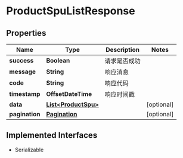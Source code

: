 

# ProductSpuListResponse


## Properties

| Name | Type | Description | Notes |
|------------ | ------------- | ------------- | -------------|
|**success** | **Boolean** | 请求是否成功 |  |
|**message** | **String** | 响应消息 |  |
|**code** | **String** | 响应代码 |  |
|**timestamp** | **OffsetDateTime** | 响应时间戳 |  |
|**data** | [**List&lt;ProductSpu&gt;**](ProductSpu.md) |  |  [optional] |
|**pagination** | [**Pagination**](Pagination.md) |  |  [optional] |


## Implemented Interfaces

* Serializable


